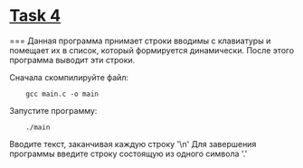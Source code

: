 # [Task 4](http://ccfit.nsu.ru/~fat/svr4tasks-new.html)
===
Данная программа прнимает строки вводимы с клавиатуры и помещает их в список, который формируется динамически. После этого программа выводит эти строки.

Сначала скомпилируйте файл:

~~~
    gcc main.c -o main
~~~

Запустите программу:

~~~
    ./main
~~~

Вводите текст, заканчивая каждую строку '\n'
Для завершения программы введите строку состоящую из одного символа '.'
